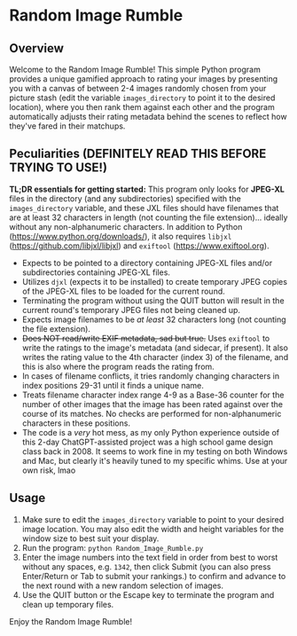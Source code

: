 # Random Image Rumble

## Overview

Welcome to the Random Image Rumble! This simple Python program provides a unique gamified approach to rating your images by presenting you with a canvas of between 2-4 images randomly chosen from your picture stash (edit the variable `images_directory` to point it to the desired location), where you then rank them against each other and the program automatically adjusts their rating metadata behind the scenes to reflect how they've fared in their matchups.


## Peculiarities (DEFINITELY READ THIS BEFORE TRYING TO USE!)

**TL;DR essentials for getting started:** This program only looks for **JPEG-XL** files in the directory (and any subdirectories) specified with the `images_directory` variable, and these JXL files should have filenames that are at least 32 characters in length (not counting the file extension)... ideally without any non-alphanumeric characters. In addition to Python (https://www.python.org/downloads/), it also requires `libjxl` (https://github.com/libjxl/libjxl) and `exiftool` (https://www.exiftool.org).



- Expects to be pointed to a directory containing JPEG-XL files and/or subdirectories containing JPEG-XL files.
- Utilizes `djxl` (expects it to be installed) to create temporary JPEG copies of the JPEG-XL files to be loaded for the current round.
- Terminating the program without using the QUIT button will result in the current round's temporary JPEG files not being cleaned up.
- Expects image filenames to be *at least* 32 characters long (not counting the file extension).
- ~~Does NOT read/write EXIF metadata, sad but true.~~ Uses `exiftool` to write the ratings to the image's metadata (and sidecar, if present). It also writes the rating value to the 4th character (index 3) of the filename, and this is also where the program reads the rating from.
- In cases of filename conflicts, it tries randomly changing characters in index positions 29-31 until it finds a unique name.
- Treats filename character index range 4-9 as a Base-36 counter for the number of other images that the image has been rated against over the course of its matches. No checks are performed for non-alphanumeric characters in these positions.
- The code is a *very* hot mess, as my only Python experience outside of this 2-day ChatGPT-assisted project was a high school game design class back in 2008. It seems to work fine in my testing on both Windows and Mac, but clearly it's heavily tuned to my specific whims. Use at your own risk, lmao

## Usage

1. Make sure to edit the `images_directory` variable to point to your desired image location. You may also edit the width and height variables for the window size to best suit your display.
2. Run the program: `python Random_Image_Rumble.py`
3. Enter the image numbers into the text field in order from best to worst without any spaces, e.g. `1342`, then click Submit (you can also press Enter/Return or Tab to submit your rankings.) to confirm and advance to the next round with a new random selection of images.
4. Use the QUIT button or the Escape key to terminate the program and clean up temporary files.

Enjoy the Random Image Rumble!
